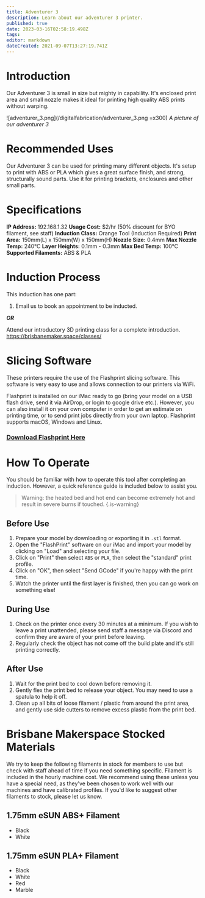 ```yaml
---
title: Adventurer 3
description: Learn about our adventurer 3 printer.
published: true
date: 2023-03-16T02:58:19.498Z
tags: 
editor: markdown
dateCreated: 2021-09-07T13:27:19.741Z
---
```


# Introduction
Our Adventurer 3 is small in size but mighty in capability. It's enclosed print area and small nozzle makes it ideal for printing high quality ABS prints without warping.

![adventurer_3.png](/digitalfabrication/adventurer_3.png =x300)
*A picture of our adventurer 3*

# Recommended Uses
Our Adventurer 3 can be used for printing many different objects. It's setup to print with ABS or PLA which gives a great surface finish, and strong, structurally sound parts. Use it for printing brackets, enclosures and other small parts.

# Specifications
**IP Address:** 192.168.1.32
**Usage Cost:** $2/hr (50% discount for BYO filament, see staff)
**Induction Class:** Orange Tool (Induction Required)
**Print Area:** 150mm(L) x 150mm(W) x 150mm(H)
**Nozzle Size:** 0.4mm
**Max Nozzle Temp:** 240°C
**Layer Heights:** 0.1mm - 0.3mm
**Max Bed Temp:** 100°C
**Supported Filaments:** ABS & PLA

# Induction Process
This induction has one part:

1. Email us to book an appointment to be inducted.

***OR***

Attend our introductory 3D printing class for a complete introduction. https://brisbanemaker.space/classes/

# Slicing Software
These printers require the use of the Flashprint slicing software. This software is very easy to use and allows connection to our printers via WiFi.

Flashprint is installed on our iMac ready to go (bring your model on a USB flash drive, send it via AirDrop, or login to google drive etc.). However, you can also install it on your own computer in order to get an estimate on printing time, or to send print jobs directly from your own laptop. Flashprint supports macOS, Windows and Linux.

### [Download Flashprint Here](https://www.flashforge.com/download-center/63)

# How To Operate
You should be familiar with how to operate this tool after completing an induction. However, a quick reference guide is included below to assist you.

> Warning: the heated bed and hot end can become extremely hot and result in severe burns if touched.
{.is-warning}

## Before Use
1. Prepare your model by downloading or exporting it in `.stl` format.
2. Open the "FlashPrint" software on our iMac and import your model by clicking on "Load" and selecting your file.
3. Click on "Print" then select `ABS` or `PLA`, then select the "standard" print profile.
4. Click on "OK", then select "Send GCode" if you're happy with the print time.
5. Watch the printer until the first layer is finished, then you can go work on something else!

## During Use
1. Check on the printer once every 30 minutes at a minimum. If you wish to leave a print unattended, please send staff a message via Discord and confirm they are aware of your print before leaving.
2. Regularly check the object has not come off the build plate and it's still printing correctly.

## After Use
1. Wait for the print bed to cool down before removing it.
2. Gently flex the print bed to release your object. You may need to use a spatula to help it off.
3. Clean up all bits of loose filament / plastic from around the print area, and gently use side cutters to remove excess plastic from the print bed.

# Brisbane Makerspace Stocked Materials
We try to keep the following filaments in stock for members to use but check with staff ahead of time if you need something specific. Filament is included in the hourly machine cost. We recommend using these unless you have a special need, as they've been chosen to work well with our machines and have calibrated profiles. If you'd like to suggest other filaments to stock, please let us know.

## 1.75mm eSUN ABS+ Filament
* Black
* White

## 1.75mm eSUN PLA+ Filament
* Black
* White
* Red
* Marble